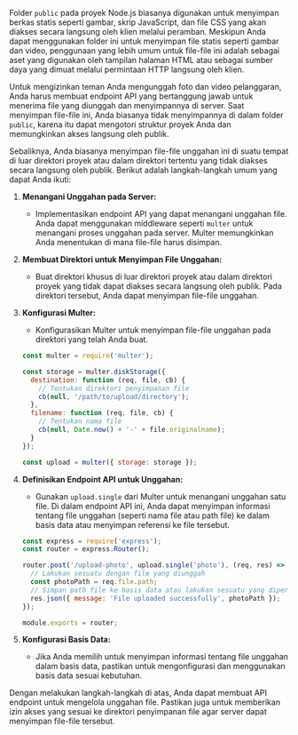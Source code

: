 Folder `public` pada proyek Node.js biasanya digunakan untuk menyimpan berkas statis seperti gambar, skrip JavaScript, dan file CSS yang akan diakses secara langsung oleh klien melalui peramban. Meskipun Anda dapat menggunakan folder ini untuk menyimpan file statis seperti gambar dan video, penggunaan yang lebih umum untuk file-file ini adalah sebagai aset yang digunakan oleh tampilan halaman HTML atau sebagai sumber daya yang dimuat melalui permintaan HTTP langsung oleh klien.

Untuk mengizinkan teman Anda mengunggah foto dan video pelanggaran, Anda harus membuat endpoint API yang bertanggung jawab untuk menerima file yang diunggah dan menyimpannya di server. Saat menyimpan file-file ini, Anda biasanya tidak menyimpannya di dalam folder `public`, karena itu dapat mengotori struktur proyek Anda dan memungkinkan akses langsung oleh publik.

Sebaliknya, Anda biasanya menyimpan file-file unggahan ini di suatu tempat di luar direktori proyek atau dalam direktori tertentu yang tidak diakses secara langsung oleh publik. Berikut adalah langkah-langkah umum yang dapat Anda ikuti:

1. **Menangani Unggahan pada Server:**
   - Implementasikan endpoint API yang dapat menangani unggahan file. Anda dapat menggunakan middleware seperti `multer` untuk menangani proses unggahan pada server. Multer memungkinkan Anda menentukan di mana file-file harus disimpan.

2. **Membuat Direktori untuk Menyimpan File Unggahan:**
   - Buat direktori khusus di luar direktori proyek atau dalam direktori proyek yang tidak dapat diakses secara langsung oleh publik. Pada direktori tersebut, Anda dapat menyimpan file-file unggahan.

3. **Konfigurasi Multer:**
   - Konfigurasikan Multer untuk menyimpan file-file unggahan pada direktori yang telah Anda buat.

   ```javascript
   const multer = require('multer');

   const storage = multer.diskStorage({
     destination: function (req, file, cb) {
       // Tentukan direktori penyimpanan file
       cb(null, '/path/to/upload/directory');
     },
     filename: function (req, file, cb) {
       // Tentukan nama file
       cb(null, Date.now() + '-' + file.originalname);
     }
   });

   const upload = multer({ storage: storage });
   ```

4. **Definisikan Endpoint API untuk Unggahan:**
   - Gunakan `upload.single` dari Multer untuk menangani unggahan satu file. Di dalam endpoint API ini, Anda dapat menyimpan informasi tentang file unggahan (seperti nama file atau path file) ke dalam basis data atau menyimpan referensi ke file tersebut.

   ```javascript
   const express = require('express');
   const router = express.Router();

   router.post('/upload-photo', upload.single('photo'), (req, res) => {
     // Lakukan sesuatu dengan file yang diunggah
     const photoPath = req.file.path;
     // Simpan path file ke basis data atau lakukan sesuatu yang diperlukan
     res.json({ message: 'File uploaded successfully', photoPath });
   });

   module.exports = router;
   ```

5. **Konfigurasi Basis Data:**
   - Jika Anda memilih untuk menyimpan informasi tentang file unggahan dalam basis data, pastikan untuk mengonfigurasi dan menggunakan basis data sesuai kebutuhan.

Dengan melakukan langkah-langkah di atas, Anda dapat membuat API endpoint untuk mengelola unggahan file. Pastikan juga untuk memberikan izin akses yang sesuai ke direktori penyimpanan file agar server dapat menyimpan file-file tersebut.